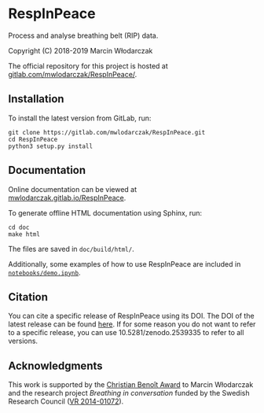 # RespInPeace

Process and analyse breathing belt (RIP) data.

Copyright (C) 2018-2019 Marcin Włodarczak

The official repository for this project is hosted at [gitlab.com/mwlodarczak/RespInPeace/](https://gitlab.com/mwlodarczak/RespInPeace/).

## Installation

To install the latest version from GitLab, run:
```
git clone https://gitlab.com/mwlodarczak/RespInPeace.git
cd RespInPeace
python3 setup.py install
``` 

## Documentation

Online documentation can be viewed at [mwlodarczak.gitlab.io/RespInPeace](https://mwlodarczak.gitlab.io/RespInPeace).

To generate offline HTML documentation using Sphinx, run:
```
cd doc
make html
```
The files are saved in `doc/build/html/`.

Additionally, some examples of how to use RespInPeace are included in [`notebooks/demo.ipynb`](./notebooks/demo.ipynb).

## Citation

You can cite a specific release of RespInPeace using its DOI. The DOI of the latest release can be found [here](https://doi.org/10.5281/zenodo.2539335). If for some reason you do not want to refer to a specific release, you can use 10.5281/zenodo.2539335 to refer to all versions.

## Acknowledgments

This work is supported by the [Christian Benoît Award](http://avisa.loria.fr/pcbenoit.html) to Marcin Włodarczak and the research project *Breathing in conversation* funded by the Swedish Research Council ([VR 2014-01072](https://www.swecris.se/betasearch/details/project/201401072VR)).
